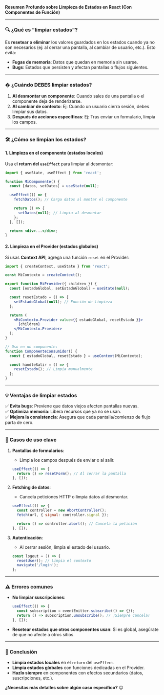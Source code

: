 **Resumen Profundo sobre Limpieza de Estados en React (Con Componentes de Función)**  

---

### 🔍 **¿Qué es "limpiar estados"?**  
Es **resetear o eliminar** los valores guardados en los estados cuando ya no son necesarios (ej: al cerrar una pantalla, al cambiar de usuario, etc.). Esto evita:  
- **Fugas de memoria**: Datos que quedan en memoria sin usarse.  
- **Bugs**: Estados que persisten y afectan pantallas o flujos siguientes.  

---

### � **¿Cuándo DEBES limpiar estados?**  
1. **Al desmontar un componente**: Cuando sales de una pantalla o el componente deja de renderizarse.  
2. **Al cambiar de contexto**: Ej: Cuando un usuario cierra sesión, debes limpiar sus datos.  
3. **Después de acciones específicas**: Ej: Tras enviar un formulario, limpia los campos.  

---

### 🛠️ **¿Cómo se limpian los estados?**  
#### 1. **Limpieza en el componente (estados locales)**  
Usa el **return del `useEffect`** para limpiar al desmontar:  
```jsx
import { useState, useEffect } from 'react';

function MiComponente() {
  const [datos, setDatos] = useState(null);

  useEffect(() => {
    fetchDatos(); // Carga datos al montar el componente

    return () => {
      setDatos(null); // Limpia al desmontar
    };
  }, []);

  return <div>...</div>;
}
```

#### 2. **Limpieza en el Provider (estados globales)**  
Si usas **Context API**, agrega una función `reset` en el Provider:  
```jsx
import { createContext, useState } from 'react';

const MiContexto = createContext();

export function MiProvider({ children }) {
  const [estadoGlobal, setEstadoGlobal] = useState(null);

  const resetEstado = () => {
    setEstadoGlobal(null); // Función de limpieza
  };

  return (
    <MiContexto.Provider value={{ estadoGlobal, resetEstado }}>
      {children}
    </MiContexto.Provider>
  );
}

// Uso en un componente:
function ComponenteConsumidor() {
  const { estadoGlobal, resetEstado } = useContext(MiContexto);

  const handleSalir = () => {
    resetEstado(); // Limpia manualmente
  };
}
```

---

### 💡 **Ventajas de limpiar estados**  
✅ **Evita bugs**: Previene que datos viejos afecten pantallas nuevas.  
✅ **Optimiza memoria**: Libera recursos que ya no se usan.  
✅ **Mejora la consistencia**: Asegura que cada pantalla/comienzo de flujo parta de cero.  

---

### 📌 **Casos de uso clave**  
1. **Pantallas de formularios**:  
   - Limpia los campos después de enviar o al salir.  
   ```jsx
   useEffect(() => {
     return () => resetForm(); // Al cerrar la pantalla
   }, []);
   ```  

2. **Fetching de datos**:  
   - Cancela peticiones HTTP o limpia datos al desmontar.  
   ```jsx
   useEffect(() => {
     const controller = new AbortController();
     fetch(url, { signal: controller.signal });

     return () => controller.abort(); // Cancela la petición
   }, []);
   ```  

3. **Autenticación**:  
   - Al cerrar sesión, limpia el estado del usuario.  
   ```jsx
   const logout = () => {
     resetUser(); // Limpia el contexto
     navigate('/login');
   };
   ```  

---

### ⚠️ **Errores comunes**  
- **No limpiar suscripciones**:  
  ```jsx
  useEffect(() => {
    const subscription = eventEmitter.subscribe(() => {});
    return () => subscription.unsubscribe(); // ¡Siempre cancela!
  }, []);
  ```  
- **Resetear estados que otros componentes usan**: Si es global, asegúrate de que no afecte a otros sitios.  

---

### 📌 **Conclusión**  
- **Limpia estados locales** en el `return` del `useEffect`.  
- **Limpia estados globales** con funciones dedicadas en el Provider.  
- **Hazlo siempre** en componentes con efectos secundarios (datos, suscripciones, etc.).  

**¿Necesitas más detalles sobre algún caso específico?** 😊
